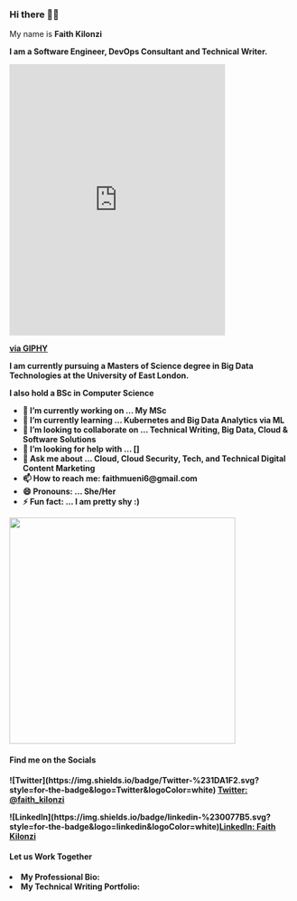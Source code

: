 ### Hi there 👋:smile:

<p>My name is <b>Faith Kilonzi<b> </p>
  <p>I am a Software Engineer, DevOps Consultant and Technical Writer.</p> 

<iframe src="https://giphy.com/embed/M9gbBd9nbDrOTu1Mqx" width="382" height="480" frameBorder="0" class="giphy-embed" allowFullScreen></iframe>
  <p><a href="https://giphy.com/gifs/hacktiv8-coding-codingfromhome-fromhome-M9gbBd9nbDrOTu1Mqx">via GIPHY</a></p>

<p>I am currently pursuing a Masters of Science degree in Big Data Technologies at the University of East London. </p>
  <p>I also hold a BSc in Computer Science </p>




<ul>
<li>🔭 I’m currently working on ... My MSc </li>
<li>🌱 I’m currently learning ... Kubernetes and Big Data Analytics via ML  </li>
<li>👯 I’m looking to collaborate on ... Technical Writing, Big Data,  Cloud & Software Solutions  </li>
<li>🤔 I’m looking for help with ... []  </li>
<li>💬 Ask me about ... Cloud, Cloud Security, Tech, and Technical Digital Content Marketing  </li>
<li>📫 How to reach me: faithmueni6@gmail.com  </li>
<li>😄 Pronouns: ... She/Her  </li>
<li>⚡ Fun fact: ... I am pretty shy :)  </li>
</ul>

<div><img src="https://github-readme-stats.vercel.app/api?username=kilonzif&show_icons=true&theme=ADD_THEME_HERE" width="400"> </div>



  <h4>Find me on the Socials </h4>
  <p> ![Twitter](https://img.shields.io/badge/Twitter-%231DA1F2.svg?style=for-the-badge&logo=Twitter&logoColor=white) <a href="https://twitter.com/faith_kilonzi">Twitter: @faith_kilonzi</a> </p>
  <p>![LinkedIn](https://img.shields.io/badge/linkedin-%230077B5.svg?style=for-the-badge&logo=linkedin&logoColor=white)<a href="https://www.linkedin.com/in/faithkilonzi/">LinkedIn: Faith Kilonzi </a> </p>


  <h4>Let us Work Together </h4>
 <li>My Professional Bio: </li>
 <li>My Technical Writing Portfolio: </li>


